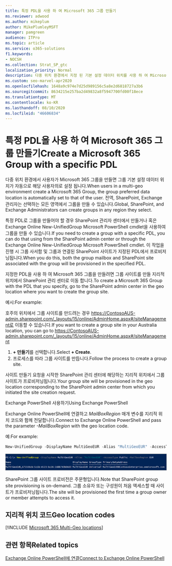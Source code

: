 ```yaml
---
title: 특정 PDL을 사용 하 여 Microsoft 365 그룹 만들기
ms.reviewer: adwood
ms.author: mikeplum
author: MikePlumleyMSFT
manager: pamgreen
audience: ITPro
ms.topic: article
ms.service: o365-solutions
f1.keywords:
- NOCSH
ms.collection: Strat_SP_gtc
localization_priority: Normal
description: 다중 위치 환경에서 지정 된 기본 설정 데이터 위치를 사용 하 여 Microsoft 365 그룹을 만드는 방법을 알아봅니다.
ms.custom: seo-marvel-apr2020
ms.openlocfilehash: 1648a9c974e7d25d989156c5a8e2d6818727a3b6
ms.sourcegitcommit: 8634215e257ba2d49832a8f5947700fd00f18ece
ms.translationtype: MT
ms.contentlocale: ko-KR
ms.lasthandoff: 08/10/2020
ms.locfileid: "46606834"
---
```

# <a name="create-a-microsoft-365-group-with-a-specific-pdl"></a><span data-ttu-id="00ff9-103">특정 PDL을 사용 하 여 Microsoft 365 그룹 만들기</span><span class="sxs-lookup"><span data-stu-id="00ff9-103">Create a Microsoft 365 Group with a specific PDL</span></span>

<span data-ttu-id="00ff9-104">다중 위치 환경에서 사용자가 Microsoft 365 그룹을 만들면 그룹 기본 설정 데이터 위치가 자동으로 해당 사용자의로 설정 됩니다.</span><span class="sxs-lookup"><span data-stu-id="00ff9-104">When users in a multi-geo environment create a Microsoft 365 Group, the group preferred data location is automatically set to that of the user.</span></span> <span data-ttu-id="00ff9-105">전역, SharePoint, Exchange 관리자는 선택하는 모든 영역에서 그룹을 만들 수 있습니다.</span><span class="sxs-lookup"><span data-stu-id="00ff9-105">Global, SharePoint, and Exchange Administrators can create groups in any region they select.</span></span> 

<span data-ttu-id="00ff9-106">특정 PDL로 그룹을 만들어야 할 경우 SharePoint 관리자 센터에서 만들거나 혹은 Exchange Online New-UnifiedGroup Microsoft PowerShell cmdlet을 사용하여 그룹을 만들 수 있습니다.</span><span class="sxs-lookup"><span data-stu-id="00ff9-106">If you need to create a group with a specific PDL, you can do that using from the SharePoint admin center or through the Exchange Online New-UnifiedGroup Microsoft PowerShell cmdlet.</span></span> <span data-ttu-id="00ff9-107">이 작업을 진행 시 그룹 사서함 및 그룹과 연결된 SharePoint 사이트가 지정된 PDL에서 프로비저닝됩니다.</span><span class="sxs-lookup"><span data-stu-id="00ff9-107">When you do this, both the group mailbox and SharePoint site associated with the group will be provisioned in the specified PDL.</span></span>

<span data-ttu-id="00ff9-108">지정한 PDL을 사용 하 여 Microsoft 365 그룹을 만들려면 그룹 사이트를 만들 지리적 위치에서 SharePoint 관리 센터로 이동 합니다.</span><span class="sxs-lookup"><span data-stu-id="00ff9-108">To create a Microsoft 365 Group with the PDL that you specify, go to the SharePoint admin center in the geo location where you want to create the group site.</span></span>

<span data-ttu-id="00ff9-109">예시:</span><span class="sxs-lookup"><span data-stu-id="00ff9-109">For example:</span></span>

<span data-ttu-id="00ff9-110">호주의 위치에서 그룹 사이트를 만드려는 경우 https://ContosoAUS-admin.sharepoint.com/_layouts/15/online/AdminHome.aspx#/siteManagement로 이동할 수 있습니다.</span><span class="sxs-lookup"><span data-stu-id="00ff9-110">If you want to create a group site in your Australia location, you can go to https://ContosoAUS-admin.sharepoint.com/_layouts/15/online/AdminHome.aspx#/siteManagement</span></span>

1. <span data-ttu-id="00ff9-111">**+ 만들기**를 선택합니다.</span><span class="sxs-lookup"><span data-stu-id="00ff9-111">Select **+ Create**.</span></span>
2. <span data-ttu-id="00ff9-112">프로세스를 따라 그룹 사이트를 만듭니다.</span><span class="sxs-lookup"><span data-stu-id="00ff9-112">Follow the process to create a group site.</span></span>

<span data-ttu-id="00ff9-113">사이트 만들기 요청을 시작한 SharePoint 관리 센터에 해당하는 지리적 위치에서 그룹 사이트가 프로비저닝됩니다.</span><span class="sxs-lookup"><span data-stu-id="00ff9-113">Your group site will be provisioned in the geo location corresponding to the SharePoint admin center from which you initiated the site creation request.</span></span> 

<span data-ttu-id="00ff9-114">Exchange PowerShell 사용하기</span><span class="sxs-lookup"><span data-stu-id="00ff9-114">Using Exchange PowerShell</span></span> 

<span data-ttu-id="00ff9-115">Exchange Online PowerShell에 연결하고 *MailBoxRegion* 매개 변수를 지리적 위치 코드와 함께 전달합니다.</span><span class="sxs-lookup"><span data-stu-id="00ff9-115">Connect to Exchange Online PowerShell and pass the parameter *-MailBoxRegion* with the geo location code.</span></span>

<span data-ttu-id="00ff9-116">예:</span><span class="sxs-lookup"><span data-stu-id="00ff9-116">For example:</span></span> 

```PowerShell
New-UnifiedGroup -DisplayName MultiGeoEUR -Alias "MultiGeoEUR" -AccessType Public -MailboxRegion EUR 
```

![구문을 사용하는 New-UnifiedGroup PowerShell cmdlet의 스크린 샷](media/multi-geo-new-group-with-pdl-powershell.png)

<span data-ttu-id="00ff9-118">SharePoint 그룹 사이트 프로비전은 주문형입니다.</span><span class="sxs-lookup"><span data-stu-id="00ff9-118">Note that SharePoint group site provisioning is on-demand.</span></span> <span data-ttu-id="00ff9-119">그룹 소유자 또는 구성원이 처음 액세스할 때 사이트가 프로비저닝됩니다.</span><span class="sxs-lookup"><span data-stu-id="00ff9-119">The site will be provisioned the first time a group owner or member attempts to access it.</span></span>

## <a name="geo-location-codes"></a><span data-ttu-id="00ff9-120">지리적 위치 코드</span><span class="sxs-lookup"><span data-stu-id="00ff9-120">Geo location codes</span></span>

[!INCLUDE [Microsoft 365 Multi-Geo locations](includes/office-365-multi-geo-locations.md)]

## <a name="related-topics"></a><span data-ttu-id="00ff9-121">관련 항목</span><span class="sxs-lookup"><span data-stu-id="00ff9-121">Related topics</span></span>

[<span data-ttu-id="00ff9-122">Exchange Online PowerShell에 연결</span><span class="sxs-lookup"><span data-stu-id="00ff9-122">Connect to Exchange Online PowerShell</span></span>](https://docs.microsoft.com/powershell/exchange/exchange-online/connect-to-exchange-online-powershell/connect-to-exchange-online-powershell)
